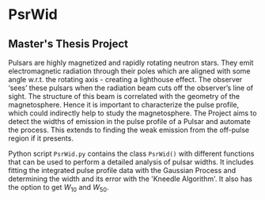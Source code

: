 # PsrWid
## Master's Thesis Project

Pulsars are highly magnetized and rapidly rotating neutron stars. They emit electromagnetic radiation through their poles which are aligned with some angle w.r.t. the rotating axis - creating a lighthouse effect. The observer ‘sees’ these pulsars when the radiation beam cuts off the observer’s line of sight. The structure of this beam is correlated with the geometry of the magnetosphere. Hence it is important to characterize the pulse profile, which could indirectly help to study the magnetosphere. The Project aims to detect the widths of emission in the pulse profile of a Pulsar and automate the process. This extends to finding the weak emission from the off-pulse region if it presents.

Python script `PsrWid.py` contains the class `PsrWid()` with different functions that can be used to perform a detailed analysis of pulsar widths. It includes fitting the integrated pulse profile data with the Gaussian Process and determining the width and its error with the 'Kneedle Algorithm'. It also has the option to get $W_{10}$ and $W_{50}$.

